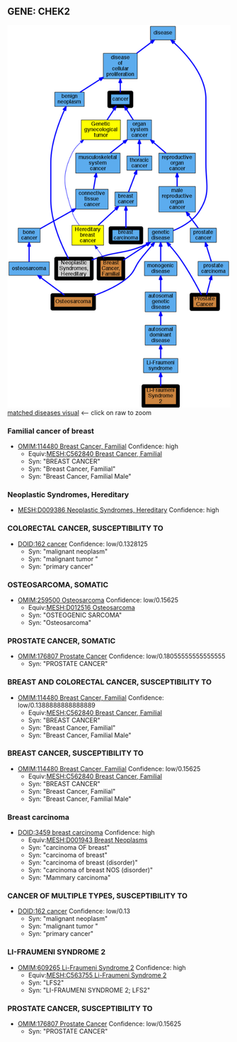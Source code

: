 
## GENE: CHEK2

![image](CHEK2.png)
[matched diseases visual](CHEK2.png)  <-- click on raw to zoom


### Familial cancer of breast
 * [OMIM:114480 Breast Cancer, Familial](http://beta.monarchinitiative.org/disease/OMIM:114480) Confidence: high
    * Equiv:[MESH:C562840 Breast Cancer, Familial](http://beta.monarchinitiative.org/disease/MESH:C562840)
    * Syn: "BREAST CANCER"
    * Syn: "Breast Cancer, Familial"
    * Syn: "Breast Cancer, Familial Male"

### Neoplastic Syndromes, Hereditary
 * [MESH:D009386 Neoplastic Syndromes, Hereditary](http://beta.monarchinitiative.org/disease/MESH:D009386) Confidence: high

### COLORECTAL CANCER, SUSCEPTIBILITY TO
 * [DOID:162 cancer](http://beta.monarchinitiative.org/disease/DOID:162) Confidence: low/0.1328125
    * Syn: "malignant neoplasm"
    * Syn: "malignant tumor "
    * Syn: "primary cancer"

### OSTEOSARCOMA, SOMATIC
 * [OMIM:259500 Osteosarcoma](http://beta.monarchinitiative.org/disease/OMIM:259500) Confidence: low/0.15625
    * Equiv:[MESH:D012516 Osteosarcoma](http://beta.monarchinitiative.org/disease/MESH:D012516)
    * Syn: "OSTEOGENIC SARCOMA"
    * Syn: "Osteosarcoma"

### PROSTATE CANCER, SOMATIC
 * [OMIM:176807 Prostate Cancer](http://beta.monarchinitiative.org/disease/OMIM:176807) Confidence: low/0.18055555555555555
    * Syn: "PROSTATE CANCER"

### BREAST AND COLORECTAL CANCER, SUSCEPTIBILITY TO
 * [OMIM:114480 Breast Cancer, Familial](http://beta.monarchinitiative.org/disease/OMIM:114480) Confidence: low/0.1388888888888889
    * Equiv:[MESH:C562840 Breast Cancer, Familial](http://beta.monarchinitiative.org/disease/MESH:C562840)
    * Syn: "BREAST CANCER"
    * Syn: "Breast Cancer, Familial"
    * Syn: "Breast Cancer, Familial Male"

### BREAST CANCER, SUSCEPTIBILITY TO
 * [OMIM:114480 Breast Cancer, Familial](http://beta.monarchinitiative.org/disease/OMIM:114480) Confidence: low/0.15625
    * Equiv:[MESH:C562840 Breast Cancer, Familial](http://beta.monarchinitiative.org/disease/MESH:C562840)
    * Syn: "BREAST CANCER"
    * Syn: "Breast Cancer, Familial"
    * Syn: "Breast Cancer, Familial Male"

### Breast carcinoma
 * [DOID:3459 breast carcinoma](http://beta.monarchinitiative.org/disease/DOID:3459) Confidence: high
    * Equiv:[MESH:D001943 Breast Neoplasms](http://beta.monarchinitiative.org/disease/MESH:D001943)
    * Syn: "carcinoma OF breast"
    * Syn: "carcinoma of breast"
    * Syn: "carcinoma of breast (disorder)"
    * Syn: "carcinoma of breast NOS (disorder)"
    * Syn: "Mammary carcinoma"

### CANCER OF MULTIPLE TYPES, SUSCEPTIBILITY TO
 * [DOID:162 cancer](http://beta.monarchinitiative.org/disease/DOID:162) Confidence: low/0.13
    * Syn: "malignant neoplasm"
    * Syn: "malignant tumor "
    * Syn: "primary cancer"

### LI-FRAUMENI SYNDROME 2
 * [OMIM:609265 Li-Fraumeni Syndrome 2](http://beta.monarchinitiative.org/disease/OMIM:609265) Confidence: high
    * Equiv:[MESH:C563755 Li-Fraumeni Syndrome 2](http://beta.monarchinitiative.org/disease/MESH:C563755)
    * Syn: "LFS2"
    * Syn: "LI-FRAUMENI SYNDROME 2; LFS2"

### PROSTATE CANCER, SUSCEPTIBILITY TO
 * [OMIM:176807 Prostate Cancer](http://beta.monarchinitiative.org/disease/OMIM:176807) Confidence: low/0.15625
    * Syn: "PROSTATE CANCER"
